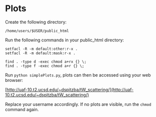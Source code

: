 # Plots

Create the following directory:
```
/home/users/$USER/public_html
```

Run the following commands in your public_html directory:
```
setfacl -R -m default:other:r-x .
setfacl -R -m default:mask:r-x .

find . -type d -exec chmod a+rx {} \;
find . -type f -exec chmod a+r {} \;
```

Run `python simplePlots.py`, plots can then be accessed using your web browser:

[http://uaf-10.t2.ucsd.edu/~dspitzba/tW_scattering/](http://uaf-10.t2.ucsd.edu/~dspitzba/tW_scattering/)

Replace your username accordingly. If no plots are visible, run the `chmod` command again.
